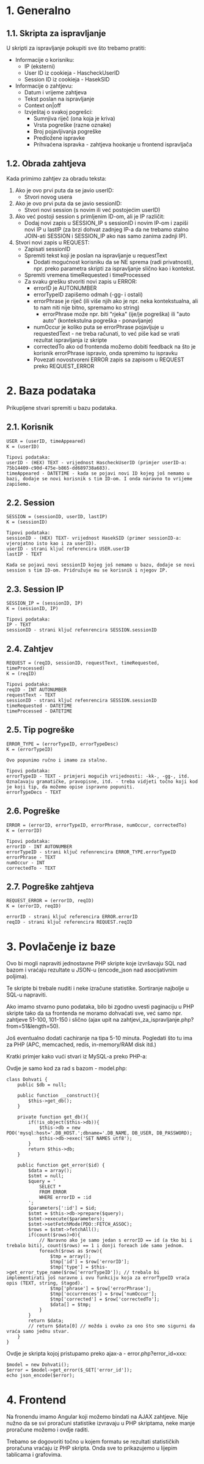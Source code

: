 # 1. Generalno

## 1.1. Skripta za ispravljanje

U skripti za ispravljanje pokupiti sve što trebamo pratiti:
* Informacije o korisniku:
    * IP (eksterni)
    * User ID iz cookieja - HascheckUserID
    * Session ID iz cookieja - HasekSID
* Informacije o zahtjevu:
    * Datum i vrijeme zahtjeva
    * Tekst poslan na ispravljanje
    * Context on|off
    * Izvještaj o svakoj pogrešci:
        * Sumnjiva riječ (ona koja je kriva)
        * Vrsta pogreške (razne oznake)
        * Broj pojavljivanja pogreške
        * Predložene ispravke
        * Prihvaćena ispravka - zahtjeva hookanje u frontend ispravljača

## 1.2. Obrada zahtjeva

Kada primimo zahtjev za obradu teksta:
1. Ako je ovo prvi puta da se javio userID:
    * Stvori novog usera
2. Ako je ovo prvi puta da se javio sessionID:
    * Stvori novi session (s novim ili već postojećim userID)
3. Ako već postoji session s primljenim ID-om, ali je IP različit:
    * Dodaj novi zapis u SESSION_IP s sessionID i novim IP-om i zapiši novi IP u lastIP (za brzi dohvat zadnjeg IP-a da ne trebamo stalno JOIN-ati SESSION i SESSION_IP ako nas samo zanima zadnji IP).
4. Stvori novi zapis u REQUEST:
    * Zapisati sessionID
    * Spremiti tekst koji je poslan na ispravljanje u requestText
        * Dodati mogućnost korisniku da se NE sprema (radi privatnosti), npr. preko parametra skripti za ispravljanje slično kao i kontekst.
    * Spremiti vremena timeRequested i timeProcessed
    * Za svaku grešku stvoriti novi zapis u ERROR:
        * errorID je AUTONUMBER
        * errorTypeID zapišemo odmah (-gg- i ostali)
        * errorPhrase je riječ (ili više njih ako je npr. neka kontekstualna, ali to nam niti nije bitno, spremamo ko string)
            * errorPhrase može npr. biti "rjeka" (ije/je pogreška) ili "auto auto" (kontekstulna pogreška - ponavljanje)
        * numOccur je koliko puta se errorPhrase pojavljuje u requestedText - ne treba računati, to već piše kad se vrati rezultat ispravljanja iz skripte
        * correctedTo ako od frontenda možemo dobiti feedback na što je korisnik errorPhrase ispravio, onda spremimo tu ispravku
        * Povezati novostvoreni ERROR zapis sa zapisom u REQUEST preko REQUEST_ERROR

# 2. Baza podataka
Prikupljene stvari spremiti u bazu podataka.

## 2.1. Korisnik
```
USER = (userID, timeAppeared)
K = (userID)

Tipovi podataka:
userID - (HEX) TEXT - vrijednost HascheckUserID (primjer userID-a: 75b14409-c90d-475e-b865-dd689738a683).
timeAppeared - DATETIME - kada se pojavi novi ID kojeg još nemamo u bazi, dodaje se novi korisnik s tim ID-om. I onda naravno to vrijeme zapišemo.
```

## 2.2. Session
```
SESSION = (sessionID, userID, lastIP)
K = (sessionID)

Tipovi podataka:
sessionID - (HEX) TEXT- vrijednost HasekSID (primer sessionID-a: vjerojatno isto kao i za userID).
userID - strani ključ referencira USER.userID
lastIP - TEXT

Kada se pojavi novi sessionID kojeg još nemamo u bazu, dodaje se novi session s tim ID-om. Pridružuje mu se korisnik i njegov IP.
```

## 2.3. Session IP
```
SESSION_IP = (sessionID, IP)
K = (sessionID, IP)

Tipovi podataka:
IP - TEXT
sessionID - strani ključ refenrencira SESSION.sessionID
```

## 2.4. Zahtjev
```
REQUEST = (reqID, sessionID, requestText, timeRequested, timeProcessed)
K = (reqID)

Tipovi podataka:
reqID - INT AUTONUMBER
requestText - TEXT
sessionID - strani ključ refenrencira SESSION.sessionID
timeRequested - DATETIME
timeProcessed - DATETIME
```

## 2.5. Tip pogreške
```
ERROR_TYPE = (errorTypeID, errorTypeDesc)
K = (errorTypeID)

Ovo popunimo ručno i imamo za stalno.

Tipovi podataka:
errorTypeID - TEXT - primjeri mogućih vrijednosti: -kk-, -gg-, itd. Označavaju gramatičke, pravopisne, itd. - treba vidjeti točno koji kod je koji tip, da možemo opise ispravno popuniti.
errorTypeDecs - TEXT
```

## 2.6. Pogreške
```
ERROR = (errorID, errorTypeID, errorPhrase, numOccur, correctedTo)
K = (errorID)

Tipovi podataka:
errorID - INT AUTONUMBER
errorTypeID - strani ključ refenrencira ERROR_TYPE.errorTypeID
errorPhrase - TEXT
numOccur - INT
correctedTo - TEXT
```

## 2.7. Pogreške zahtjeva
```
REQUEST_ERROR = (errorID, reqID)
K = (errorID, reqID)

errorID - strani ključ referencira ERROR.errorID
reqID - strani ključ referencira REQUEST.reqID
```

# 3. Povlačenje iz baze

Ovo bi mogli napraviti jednostavne PHP skripte koje izvršavaju SQL nad bazom i vraćaju rezultate u JSON-u (encode_json nad asocijativnim poljima).

Te skripte bi trebale nuditi i neke izračune statistike. Sortiranje najbolje u SQL-u napraviti.

Ako imamo stvarno puno podataka, bilo bi zgodno uvesti paginaciju u PHP skripte tako da sa frontenda ne moramo dohvaćati sve, već samo npr. zahtjeve 51-100, 101-150 i slično (ajax upit na zahtjevi_za_ispravljanje.php?from=51&length=50).

Još eventualno dodati cachiranje na tipa 5-10 minuta. Pogledati što tu ima za PHP (APC, memcached, redis, in-memory/RAM disk itd.)

Kratki primjer kako vući stvari iz MySQL-a preko PHP-a:

Ovdje je samo kod za rad s bazom - model.php:
```
class Dohvati {
    public $db = null;

    public function __construct(){
        $this->get_db();
    }

    private function get_db(){
        if(!is_object($this->db)){
            $this->db = new PDO('mysql:host='.DB_HOST.';dbname='.DB_NAME, DB_USER, DB_PASSWORD);
            $this->db->exec('SET NAMES utf8');
        }
        return $this->db;
    }

    public function get_error($id) {
        $data = array();
        $stmt = null;
        $query = '
            SELECT *
            FROM ERROR
            WHERE errorID = :id
        ';
        $parameters[':id'] = $id;
        $stmt = $this->db->prepare($query);
        $stmt->execute($parameters);
        $stmt->setFetchMode(PDO::FETCH_ASSOC);
        $rows = $stmt->fetchAll();
        if(count($rows)>0){
            // Naravno ako je samo jedan s errorID == id (a tko bi i trebalo biti), count($rows) == 1 i donji foreach ide samo jednom.
            foreach($rows as $row){
                $tmp = array();
                $tmp['id'] = $row['errorID'];
                $tmp['type'] = $this->get_error_type_name($row['errorTypeID']); // trebalo bi implementirati još naravno i ovu funkciju koja za errorTypeID vraća opis (TEXT, string, štagod).
                $tmp['phrase'] = $row['errorPhrase'];
                $tmp['occurrences'] = $row['numOccur'];
                $tmp['corrected'] = $row['correctedTo'];
                $data[] = $tmp;
            }
        }
        return $data;
        // return $data[0] // možda i ovako za ono što smo sigurni da vraća samo jednu stvar.
    }
}
```

Ovdje je skripta kojoj pristupamo preko ajax-a - error.php?error_id=xxx:
```
$model = new Dohvati();
$error = $model->get_error($_GET['error_id']);
echo json_encode($error);
```

# 4. Frontend

Na fronendu imamo Angular koji možemo bindati na AJAX zahtjeve. Nije nužno da se svi proračuni statistike izvravaju u PHP skriptama, neke manje proračune možemo i ovdje raditi.

Trebamo se dogovoriti točno u kojem formatu se rezultati statističkih proračuna vraćaju iz PHP skripta. Onda sve to prikazujemo u lijepim tablicama i grafovima.
